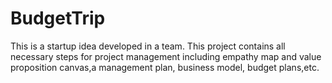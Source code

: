 # BudgetTrip
This is a startup idea developed in a team. This project contains all necessary steps for project management including empathy map and value proposition canvas,a management plan, business model, budget plans,etc.

